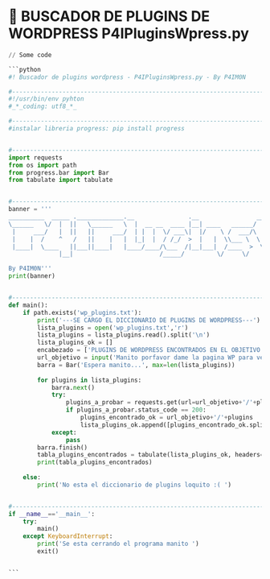 # 👹 BUSCADOR DE PLUGINS DE WORDPRESS                       P4IPluginsWpress.py

````python
// Some code

```python
#! Buscador de plugins wordpress - P4IPluginsWpress.py - By P4IM0N

#-------------------------------------------------------------------------------------
#!/usr/bin/env pyhton
#_*_coding: utf8_*_

#-------------------------------------------------------------------------------------
#instalar libreria progress: pip install progress  


#-------------------------------------------------------------------------------------
import requests
from os import path
from progress.bar import Bar                                                      #?inportamos libbreria para mostras un abarra de progreso 
from tabulate import tabulate


#-------------------------------------------------------------------------------------
banner = '''
__________  _____ ._____________.__               .__                __      __                                     
\______   \/  |  ||   \______   \  |  __ __  ____ |__| ____   ______/  \    /  \_____________   ____   ______ ______
 |     ___/   |  ||   ||     ___/  | |  |  \/ ___\|  |/    \ /  ___/\   \/\/   /\____ \_  __ \_/ __ \ /  ___//  ___/
 |    |  /    ^   /   ||    |   |  |_|  |  / /_/  >  |   |  \\___ \  \        / |  |_> >  | \/\  ___/ \___ \ \___ \ 
 |____|  \____   ||___||____|   |____/____/\___  /|__|___|  /____  >  \__/\  /  |   __/|__|    \___  >____  >____  >
              |__|                        /_____/         \/     \/        \/   |__|               \/     \/     \/ 

By P4IM0N'''
print(banner)


#-------------------------------------------------------------------------------------
def main():
    if path.exists('wp_plugins.txt'):                                                      #?si en la ruta donde estamos .exists existe el archivo wp_plugins.txt pasa el condicional
        print('---SE CARGO EL DICCIONARIO DE PLUGINS DE WORDPRESS---')                     #?indico visualmente que se encontro el diccionario del .txt
        lista_plugins = open('wp_plugins.txt','r')                                         #?con el modulo os usamos el metodo open para abrir el archivo .txt en modo 'r' de read osea lectura
        lista_plugins = lista_plugins.read().split('\n')                                   #?sobre l archivo abierto usamos el metodo read leemos el archivo txt obviando con .split los saltos de linea y guardamos nuestro txt con cada elemento de plugins uno al lado del otro
        lista_plugins_ok = []                                                              #?creo una lista vacia donde se guardaran los plugins ya encontrados como ok con codigo de estado 200
        encabezado = ['PLUGINS DE WORDPRESS ENCONTRADOS EN EL OBJETIVO']                   #?creo el encabezado de la tabla
        url_objetivo = input('Manito porfavor dame la pagina WP para ver sus plugins: ')   #?solicito al usuario qu ingrese la url objetivo
        barra = Bar('Espera manito...', max=len(lista_plugins))                            #?creamos el objeto de la barra con una descripcion primero de  parametro osea un sttring, y le indicamos el la proporcion del largo del progreso va a ser igual  al maximo largo, calculado con len, de la cantidad de elementos que tendra nuestro diccionario .txt 
        
        for plugins in lista_plugins:                                                      #?con for comensamos a iterar por cada plugins encontrado en lista_plugins
            barra.next()                                                                   #?al comienzpo del loop inicio el objeto de la barra con .next()
            try: 
                plugins_a_probar = requests.get(url=url_objetivo+'/'+plugins)              #?nos conectamos con requests con su metodo .get a la url objetivo, sumandole '/' mas cada plugins iterado de la lista _plugins
                if plugins_a_probar.status_code == 200:                                    #?damos como condicional si el plugins probado con .get antenriormente , ahora con el metodo .status_code nos dio ok osea 200 pasara el condicional 
                    plugins_encontrado_ok = url_objetivo+'/'+plugins                       #?guardamos la url_obejtivo mas '/ y mas el plugins encontrado ok'
                    lista_plugins_ok.append([plugins_encontrado_ok.split('/')[-2]])        #? y a la lista creada anteriormente vacia, le guardamos cada elemento como una lista en lista, para ser usadad para la tabla a posterior, y este contendra el plugins_encontrado_ok, sacandole con .split las '/', y solo seleccionando dentro de cada una de las listas el ultimo elelmneto con el indice [-2]
            except:
                pass        
        barra.finish()                                                                               #?fianlizamos el objeto de la barra con .finish()
        tabla_plugins_encontrados = tabulate(lista_plugins_ok, headers=encabezado, tablefmt='grid')  #?creop la tabal y le paso todos los parametros
        print(tabla_plugins_encontrados)           
            
    else:
        print('No esta el diccionario de plugins loquito :( ')


#-------------------------------------------------------------------------------------
if __name__=='__main__':
    try:
        main()
    except KeyboardInterrupt:
        print('Se esta cerrando el programa manito ')
        exit()    


```
````
